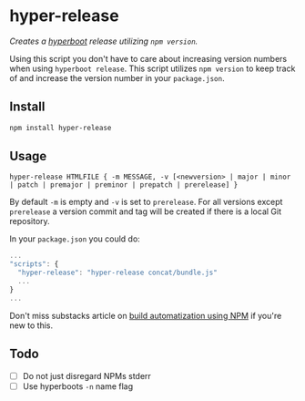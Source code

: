 # hyper-release

*Creates a [hyperboot](https://github.com/substack/hyperboot) release utilizing `npm version`.*

Using this script you don't have to care about increasing version numbers when using `hyperboot release`. This script utilizes `npm version` to keep track of and increase the version number in your `package.json`.

## Install
```sh
npm install hyper-release
```

## Usage

`hyper-release HTMLFILE { -m MESSAGE, -v [<newversion> | major | minor | patch | premajor | preminor | prepatch | prerelease] }`

By default `-m` is empty and `-v` is set to `prerelease`. For all versions except `prerelease` a version commit and tag will be created if there is a local Git repository.

In your `package.json` you could do:

```js
...
"scripts": {
  "hyper-release": "hyper-release concat/bundle.js"
  ...
}
...
```

Don't miss substacks article on [build automatization using NPM](http://substack.net/task_automation_with_npm_run) if you're new to this.

## Todo

- [ ] Do not just disregard NPMs stderr
- [ ] Use hyperboots `-n` name flag
